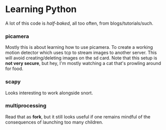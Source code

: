 Learning Python
===============

A lot of this code is *half-baked*, all too often, from blogs/tutorials/such.

### picamera

Mostly this is about learning how to use picamera. To create a working
motion detector which uses tcp to stream images to another server.
This will avoid creating/deleting images on the sd card.
Note that this setup is **not very secure**, but hey, I'm mostly watching 
a cat that's prowling around for food.

### scapy

Looks interesting to work alongside snort.

### multiprocessing

Read that as **fork**, but it still looks useful if one remains
mindful of the consequences of launching too many children.

